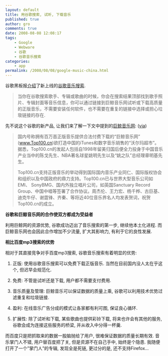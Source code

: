 ```yaml
---
layout: default
title: 用谷歌搜索, 试听, 下载音乐
published: true
author: gro
comments: true
date: 2008-08-08 12:08:17
tags:
    - Google
    - Webware
    - 谷歌
    - 谷歌音乐搜索
categories:
    - app
permalink: /2008/08/08/google-music-china.html
---
```

谷歌黑板报[介绍][1]了新上线的[谷歌音乐搜索][2].

> 当你在谷歌搜索歌手、专辑或歌曲的时候，你会在搜索结果顶部找到歌手照片、专辑封面等音乐信息，你可以通过链接到巨鲸音乐网试听或下载高质量的正版音乐，不需要安装任何软件，也不需要在重复的链接中选择或担心垃圾链接的存在.

先不说这个谷歌的新产品, 让我们来了解一下文中提到的[巨鲸音乐网][3]: ([via][4])

> 国内号称拥有百万首正版音乐提供合法付费下载的“巨鲸音乐网” (www.Top100.cn)欲打造中国的iTunes和数字音乐销售的“沃尔玛超市”。据悉，Top100.cn的发起人包括自1998年留美归国后便全力投身于中国音乐产业当中的陈戈先生、NBA著名球星姚明先生以及“姚之队”总经理章明基先生。
> 
> Top100.cn支持正版音乐的举动得到国际国内音乐产业同仁、国际版权协会和组织以及中国政府的鼎力支持。Top100.cn已与世界大型音乐公司如EMI、 SonyBMG、国内外独立唱片公司，如英国Sanctuary Record Group、中国中唱等签署了合作协议。周杰伦、王力宏、杨千桦、古巨基、迪克牛仔、谢霆锋、齐秦、等将近40位音乐界名人均发表贺词，祝贺 Top100.cn的成立。

**谷歌和巨鲸音乐网的合作使双方都成为受益者**

利用巨鲸网的资源优势, 谷歌成功迈出了音乐搜索的第一步, 继续他本土化进程. 而巨鲸音乐网也会因此合作增加不少流量, 扩大其影响力, 有利于它的良性发展.

**相比百度mp3搜索的优势**

相对于其直接竞争对手百度mp3搜索, 谷歌音乐搜索有着明显的优势:

1. 正版: 使用谷歌音乐搜索可以免费下载正版音乐. 当然在目前国内没人太在乎这个, 但迟早会规范化.

2. 免费: 不管是试听还是下载, 用户都不需要支付费用.

3. 音乐质量及管理: 巨鲸音乐可以保证数据的质量上乘, 谷歌可以利用技术优势过滤重复和垃圾链接.

4. 盈利: 在线音乐广告分成的模式让各家都有利可图, 保证良心循环.

5. 扩展性: 除了试听和下载, 某些歌曲也提供彩铃下载, 将来也许会有其他的服务, 谷歌会成为连接这些服务的桥梁, 并从收入中分得一杯羹.

而百度只是把抓取来的数据一股脑抛给了用户, 很难保证数据的质量长期有效. 音乐掌门人不错, 用户替百度把了关, 但是资源不在自己手中, 始终是个隐患. 我随便打开了一个&#8221;掌门人&#8221;的专辑, 发现全是死链, 更过分的是, 还不支持Firefox&#8230;

 [1]: http://googlechinablog.com/2008/08/blog-post_05.html "谷歌黑板报"
 [2]: http://www.google.cn/music/ "谷歌音乐搜索"
 [3]: http://www.top100.cn/ "巨鲸音乐网"
 [4]: http://music.ent.tom.com/1026/1463/200632-67647.html "为正版音乐提供合法下载 巨鲸网觊觎中国iTunes"